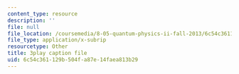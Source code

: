 ```yaml
---
content_type: resource
description: ''
file: null
file_location: /coursemedia/8-05-quantum-physics-ii-fall-2013/6c54c361129b504fa87e14faea813b29_8rAQBnhbjms.vtt
file_type: application/x-subrip
resourcetype: Other
title: 3play caption file
uid: 6c54c361-129b-504f-a87e-14faea813b29
---
```

